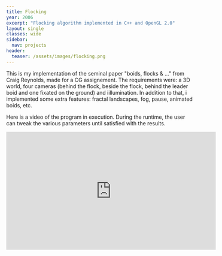 ```yaml
---
title: Flocking
year: 2006
excerpt: "Flocking algorithm implemented in C++ and OpenGL 2.0"
layout: single
classes: wide
sidebar:
  nav: projects
header:
  teaser: /assets/images/flocking.png
---
```


This is my implementation of the seminal paper  "boids, flocks & ..." from Craig Reynolds, made for a CG assignement. The requirements were: a 3D world, four cameras (behind the flock, beside the flock, behind the leader boid and one fixated on the ground) and iillumination. In addition to that, i implemented some extra features:  fractal landscapes, fog, pause, animated boids, etc.

Here is a video of the program in execution. During the runtime, the user can tweak the various parameters until satisfied with the results.

<iframe iframe width="560" height="315" src="https://www.youtube.com/embed/9_JgACAmQ6A" frameborder="0"></iframe>
